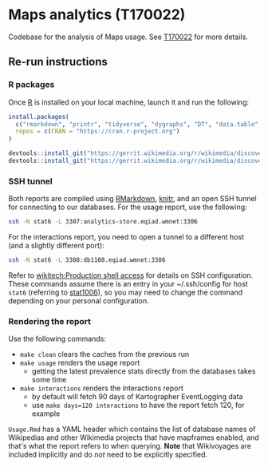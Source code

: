 # Maps analytics (T170022)

Codebase for the analysis of Maps usage. See [T170022](https://phabricator.wikimedia.org/T170022) for more details.

## Re-run instructions

### R packages

Once [R](https://cran.r-project.org/) is installed on your local machine, launch it and run the following:

```R
install.packages(
  c("rmarkdown", "printr", "tidyverse", "dygraphs", "DT", "data.table", "devtools"),
  repos = c(CRAN = "https://cran.r-project.org")
)

devtools::install_git("https://gerrit.wikimedia.org/r/wikimedia/discovery/wmf", dependencies = c("Depends", "Imports"))
devtools::install_git("https://gerrit.wikimedia.org/r/wikimedia/discovery/polloi", dependencies = c("Depends", "Imports"))
```

### SSH tunnel

Both reports are compiled using [RMarkdown](http://rmarkdown.rstudio.com/), [knitr](https://yihui.name/knitr/), and an open SSH tunnel for connecting to our databases. For the usage report, use the following:

```bash
ssh -N stat6 -L 3307:analytics-store.eqiad.wmnet:3306
```

For the interactions report, you need to open a tunnel to a different host (and a slightly different port):

```bash
ssh -N stat6 -L 3308:db1108.eqiad.wmnet:3306
```

Refer to [wikitech:Production shell access](https://wikitech.wikimedia.org/wiki/Production_shell_access) for details on SSH configuration. These commands assume there is an entry in your ~/.ssh/config for host `stat6` (referring to [stat1006](https://wikitech.wikimedia.org/wiki/Stat1006)), so you may need to change the command depending on your personal configuration.

### Rendering the report

Use the following commands:

- `make clean` clears the caches from the previous run
- `make usage` renders the usage report
  - getting the latest prevalence stats directly from the databases takes some time
- `make interactions` renders the interactions report
  - by default will fetch 90 days of Kartographer EventLogging data
  - use `make days=120 interactions` to have the report fetch 120, for example

`Usage.Rmd` has a YAML header which contains the list of database names of Wikipedias and other Wikimedia projects that have mapframes enabled, and that's what the report refers to when querying. **Note** that Wikivoyages are included implicitly and do _not_ need to be explicitly specified.
